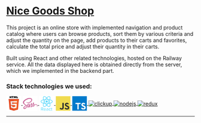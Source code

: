 
# [Nice Goods Shop](https://fe-oct22-wonder-devs.github.io/product_catalog/)

This project is an online store with implemented navigation and product catalog where users can browse products, sort them by various criteria and adjust the quantity on the page, add products to their carts and favorites, calculate the total price and adjust their quantity in their carts.

Built using React and other related technologies, hosted on the Railway service. All the data displayed here is obtained directly from the server, which we implemented in the backend part. 

### Stack technologies we used:

<p align="left">
  <a href="https://www.w3.org/html/" target="_blank" rel="noreferrer">
    <img src="https://raw.githubusercontent.com/devicons/devicon/master/icons/html5/html5-original-wordmark.svg" align="center" alt="html5" width="40" height="40"/>
  </a>
  
  <a href="https://sass-lang.com" target="_blank" rel="noreferrer">
    <img src="https://raw.githubusercontent.com/devicons/devicon/master/icons/sass/sass-original.svg" align="center" alt="sass" width="40" height="40"/>
  </a>
  
  <a href="https://reactjs.org/" target="_blank" rel="noreferrer"> 
    <img src="https://raw.githubusercontent.com/devicons/devicon/master/icons/react/react-original-wordmark.svg" align="center" alt="react" width="40" height="40"/> 
  </a>
  
  <a href="https://developer.mozilla.org/en-US/docs/Web/JavaScript" target="_blank" rel="noreferrer"> 
    <img src="https://raw.githubusercontent.com/devicons/devicon/master/icons/javascript/javascript-original.svg" align="center" alt="javascript" width="40" height="40"/> 
  </a> 
  
  <a href="https://www.typescriptlang.org/" target="_blank" rel="noreferrer"> 
    <img src="https://raw.githubusercontent.com/devicons/devicon/master/icons/typescript/typescript-original.svg" align="center" alt="typescript" width="40" height="40"/>
  </a>
  
  <a href="https://app.clickup.com/" target="_blank" rel="noreferrer">
    <img src="https://seeklogo.com/images/C/clickup-symbol-logo-BB24230BBB-seeklogo.com.png" alt="clickup" align="center" width="35" height="40"/>
  </a>
  
  
  <a href="https://nodejs.org" target="_blank" rel="noreferrer">
    <img src="https://cdn.jsdelivr.net/gh/devicons/devicon/icons/nodejs/nodejs-original.svg" align="center" alt="nodejs" width="40" height="40"/>
  </a> 

  <a href="https://redux.js.org/" target="_blank" rel="noreferrer">
    <img src="https://d33wubrfki0l68.cloudfront.net/0834d0215db51e91525a25acf97433051f280f2f/c30f5/img/redux.svg" align="center" alt="redux" width="40" height="40"/>
  </a> 
 
</p>

---

